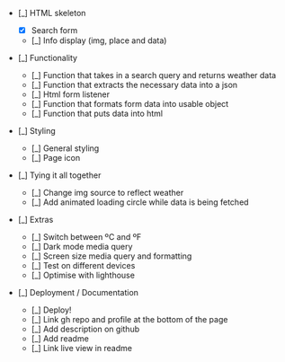 -   [_] HTML skeleton

    -   [x] Search form
    -   [_] Info display (img, place and data)

-   [_] Functionality

    -   [_] Function that takes in a search query and returns weather data
    -   [_] Function that extracts the necessary data into a json
    -   [_] Html form listener
    -   [_] Function that formats form data into usable object
    -   [_] Function that puts data into html

-   [_] Styling

    -   [_] General styling
    -   [_] Page icon

-   [_] Tying it all together

    -   [_] Change img source to reflect weather
    -   [_] Add animated loading circle while data is being fetched

-   [_] Extras

    -   [_] Switch between ºC and ºF
    -   [_] Dark mode media query
    -   [_] Screen size media query and formatting
    -   [_] Test on different devices
    -   [_] Optimise with lighthouse

-   [_] Deployment / Documentation
    -   [_] Deploy!
    -   [_] Link gh repo and profile at the bottom of the page
    -   [_] Add description on github
    -   [_] Add readme
    -   [_] Link live view in readme
